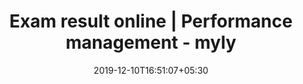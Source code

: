 ---
title: "Exam result online | Performance management - myly"
keywords : "Exam management, report card software, report card printing, exam scheduling"
description : "myly helps schools manage their exams and results. Get results on app, print custom report cards and see result analytics." 
date: 2019-12-10T16:51:07+05:30
draft: true
---